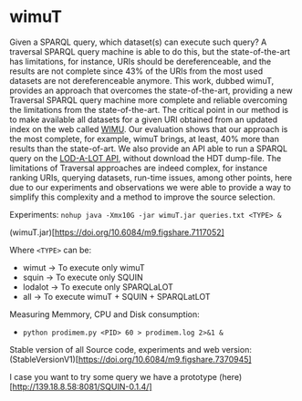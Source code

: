 # wimuT
Given a SPARQL query, which dataset(s) can execute such query? A traversal SPARQL query machine is able to do this, but the state-of-the-art has limitations, for instance, URIs should be dereferenceable, and the results are not complete since 43% of the URIs from the most used datasets are not dereferenceable anymore. This work, dubbed wimuT, provides an approach that overcomes the state-of-the-art, providing a new Traversal SPARQL query machine more complete and reliable overcoming the limitations from the state-of-the-art. The critical point in our method is to make available all datasets for a given URI obtained from an updated index on the web called [WIMU](https://github.com/dice-group/wimu). Our evaluation shows that our approach is the most complete, for example, wimuT brings, at least, 40\% more than results than the state-of-art. We also provide an API able to run a SPARQL query on the [LOD-A-LOT API](https://hdt.lod.labs.vu.nl/), without download the HDT dump-file. The limitations of Traversal approaches are indeed complex, for instance ranking URIs, querying datasets, run-time issues, among other points, here due to our experiments and observations we were able to provide a way to simplify this complexity and a method to improve the source selection.

Experiments:
`nohup java -Xmx10G -jar wimuT.jar queries.txt <TYPE> &`

(wimuT.jar)[https://doi.org/10.6084/m9.figshare.7117052]

Where `<TYPE>` can be:
 - wimut -> To execute only wimuT
 - squin -> To execute only SQUIN
 - lodalot -> To execute only SPARQLaLOT
 - all -> To execute wimuT + SQUIN + SPARQLatLOT

Measuring Memmory, CPU and Disk consumption:
- `python prodimem.py <PID> 60 > prodimem.log 2>&1 &`

Stable version of all Source code, experiments and web version:
(StableVersionV1)[https://doi.org/10.6084/m9.figshare.7370945]

I case you want to try some query we have a prototype (here)[http://139.18.8.58:8081/SQUIN-0.1.4/]
